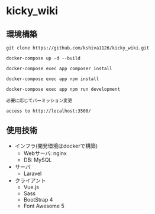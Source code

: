# kicky_wiki

## 環境構築
```
git clone https://github.com/kshiva1126/kicky_wiki.git

docker-compose up -d --build

docker-compose exec app composer install

docker-compose exec app npm install

docker-compose exec app npm run development

必要に応じてパーミッション変更

access to http://localhost:3500/

```

## 使用技術
- インフラ(開発環境はdockerで構築)
    - Webサーバ: nginx
    - DB: MySQL
- サーバ
    - Laravel
- クライアント
    - Vue.js
    - Sass
    - BootStrap 4
    - Font Awesome 5